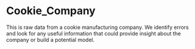# Cookie_Company
This is raw data from a cookie manufacturing company. We identify errors and look for any useful information 
that could provide insight about the company or  build a potential model. 
